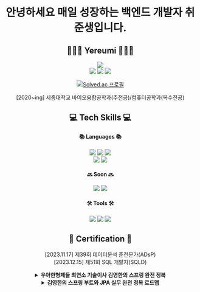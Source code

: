 <!--
**yereumi/yereumi** is a ✨ _special_ ✨ repository because its `README.md` (this file) appears on your GitHub profile.

Here are some ideas to get you started:

- 🔭 I’m currently working on ...
- 🌱 I’m currently learning ...
- 👯 I’m looking to collaborate on ...
- 🤔 I’m looking for help with ...
- 💬 Ask me about ...
- 📫 How to reach me: ...
- 😄 Pronouns: ...
- ⚡ Fun fact: ...
-->
<!-- <img src="https://img.shields.io/badge/아이콘내용-바탕색?style=flat&logo=로고이름&logoColor=white"/> -->

<div align=center>
	<h1>안녕하세요 매일 성장하는 백엔드 개발자 취준생입니다.</h1>
</div>
<div align=center>
	<h2>👩🏻‍💻 Yereumi 👩🏻‍💻</h2>
</div>
<div align=center>
	<img src="https://img.shields.io/badge/MacBook_Air_M2-000000?style=flat&logo=Apple&logoColor=white"/>
	<br>
	<img src="https://img.shields.io/badge/Mail-EA4335?style=flat&logo=Gmail&logoColor=white"/>
	<img src="https://img.shields.io/badge/Instagram-E4405F?style=flat&logo=Instagram&logoColor=white"/>
	<img src="https://img.shields.io/badge/Blog-20C997?style=flat&logo=Velog&logoColor=white"/>
 	<br>
	
[![Solved.ac 프로필](http://mazassumnida.wtf/api/mini/generate_badge?boj=lovelyyeji01)](https://solved.ac/lovelyyeji01)
<p>
	[2020~ing] 세종대학교 바이오융합공학과(주전공)/컴퓨터공학과(복수전공)<br>
</p>
</div>

<div align=center>
	<h2>💻 Tech Skills 💻</h2>
</div>

<div align=center>
	<h4>📚 Languages 📚</h4>
</div>
<div align=center>
	<img src="https://img.shields.io/badge/C-A8B9CC?style=flat&logo=C&logoColor=white"/>
	<img src="https://img.shields.io/badge/Python-3776AB?style=flat&logo=Python&logoColor=white"/>
	<img src="https://img.shields.io/badge/Java-007396?style=flat&logo=Conda-Forge&logoColor=white"/>
	<br>
	<img src="https://img.shields.io/badge/Spring-6DB33F?style=flat&logo=Spring&logoColor=white"/>
	<img src="https://img.shields.io/badge/SpringBoot-6DB33F?style=flat&logo=SpringBoot&logoColor=white"/>
</div>

<div align=center>
 	<h4>🔜 Soon 🔜</h4>
</div>
<div align=center>
	<img src="https://img.shields.io/badge/MySQL-4479A1?style=flat&logo=MySQL&logoColor=white"/>
	<img src="https://img.shields.io/badge/AWS-232F3E?style=flat&logo=AmazonAWS&logoColor=white"/>
</div>

 
<div align=center>
	<h4>🛠️ Tools 🛠️</h4>
</div>
<div align=center>
	<img src="https://img.shields.io/badge/Visual%20Studio%20Code-007ACC?style=flat&logo=VisualStudioCode&logoColor=white"/>
	<img src="https://img.shields.io/badge/IntelliJ-000000?style=flat&logo=IntellijIDEA&logoColor=white"/>
	<img src="https://img.shields.io/badge/GitHub-181717?style=flat&logo=GitHub&logoColor=white"/>
</div>

<div align=center>
	<h2>📄 Certification 📄</h2>
</div>
<div align=center>
	<p>
		[2023.11.17] 제39회 데이터분석 준전문가(ADsP)<br>
		[2023.12.15] 제51회 SQL 개발자(SQLD)<br>
	<details>
		<summary><b>우아한형제들 최연소 기술이사 김영한의 스프링 완전 정복</b></summary>
		스프링 핵심 원리 - 기본편
		<!--
		* 스프링 MVC 1편 - 백엔드 웹 개발 핵심 기술</a><br/>
   		* 스프링 MVC 2편 - 백엔드 웹 개발 활용 기술
		* 모든 개발자를 위한 HTTP 웹 기본 지식
		* 스프링 DB 1편 - 데이터 접근 핵심 원리
		* 스프링 DB 2편
		-->
	</details>
	<details>
		<summary><b>김영한의 스프링 부트와 JPA 실무 완전 정복 로드맵</b></summary>
		<!--
		* 자바 ORM 표준 JPA 프로그래밍 - 기본편
		* 실전! 스프링 부트와 JPA 활용1 - 웹 애플리케이션 개발
		* 실전! 스프링 부트와 JPA 활용2 - API 개발과 성능 최적화
		* 실전! 스프링 데이터 JPA
		* 실전! Querydsl
		-->
	</details>
	</p>
</div>
